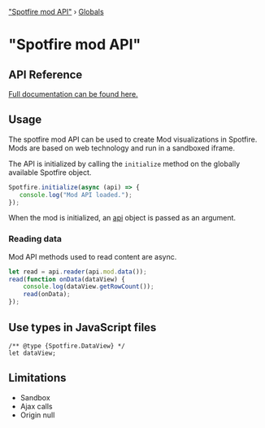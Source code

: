 ["Spotfire mod API"](README.md) › [Globals](globals.md)

# "Spotfire mod API"

## API Reference
[Full documentation can be found here.](./globals.md)

## Usage
The spotfire mod API can be used to create Mod visualizations in Spotfire. Mods are based on web technology and run in a sandboxed iframe.

The API is initialized by calling the `initialize` method on the globally available Spotfire object.
```javascript
Spotfire.initialize(async (api) => {
   console.log("Mod API loaded.");
});
```
When the mod is initialized, an [api](interfaces/modapi.html) object is passed as an argument.

### Reading data
Mod API methods used to read content are async.
```javascript
let read = api.reader(api.mod.data());
read(function onData(dataView) {
    console.log(dataView.getRowCount());
    read(onData);
});

```

## Use types in JavaScript files
```
/** @type {Spotfire.DataView} */
let dataView;
```

## Limitations
- Sandbox
- Ajax calls
- Origin null
